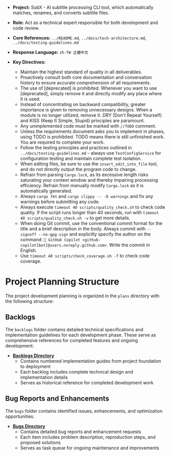 * **Project:** SubX - AI subtitle processing CLI tool, which automatically matches, renames, and converts subtitle files.

* **Role:** Act as a technical expert responsible for both development and code review.

* **Core References:** `../README.md`, `../docs/tech-architecture.md`, `../docs/testing-guidelines.md`

* **Response Language:** `zh-TW 正體中文`

* **Key Directives:**

  * Maintain the highest standard of quality in all deliverables.
  * Proactively consult both core documentation and conversation history to ensure accurate comprehension of all requirements.
  * The use of [deprecated] is prohibited. Whenever you want to use [deprecated], simply remove it and directly modify any place where it is used.
  * Instead of concentrating on backward compatibility, greater importance is given to removing unnecessary designs. When a module is no longer utilized, remove it. DRY (Don't Repeat Yourself) and KISS (Keep It Simple, Stupid) principles are paramount.
  * Any unimplemented code must be marked with `//TODO` comment.
  * Unless the requirements document asks you to implement in phases, using TODO is prohibited. TODO means there is still unfinished work. You are required to complete your work.
  * Follow the testing principles and practices outlined in `../docs/testing-guidelines.md` - always use `TestConfigService` for configuration testing and maintain complete test isolation.
  * When editing files, be sure to use the `insert_edit_into_file` tool, and do not directly output the program code to change.
  * Refrain from parsing `Cargo.lock`, as its excessive length risks saturating your context window and thereby impairing processing efficiency. Refrain from manually modify `Cargo.lock` as it is automatically generated.
  * Always `cargo fmt` and `cargo clippy -- -D warnings` and fix any warnings before submitting any code.
  * Always execute `timeout 40 scripts/quality_check.sh` to check code quality. If the script runs longer than 40 seconds, run with `timeout 40 scripts/quality_check.sh -v` to get more details.
  * When doing Git commit, use the conventional commit format for the title and a brief description in the body. Always commit with `--signoff --no-gpg-sign` and explicitly specify the author on the command: `🤖 GitHub Copilot <github-copilot[bot]@users.noreply.github.com>`. Write the commit in English.
  * Use `timeout 40 scripts/check_coverage.sh -T` to check code coverage.

# Project Planning Structure

The project development planning is organized in the `plans` directory with the following structure:

## Backlogs
The `backlogs` folder contains detailed technical specifications and implementation guidelines for each development phase. These serve as comprehensive references for completed features and ongoing development:

* **[Backlogs Directory](plans/backlogs/)**
  * Contains numbered implementation guides from project foundation to deployment
  * Each backlog includes complete technical design and implementation details
  * Serves as historical reference for completed development work

## Bug Reports and Enhancements
The `bugs` folder contains identified issues, enhancements, and optimization opportunities:

* **[Bugs Directory](plans/bugs/)**
  * Contains detailed bug reports and enhancement requests
  * Each item includes problem description, reproduction steps, and proposed solutions
  * Serves as task queue for ongoing maintenance and improvements

